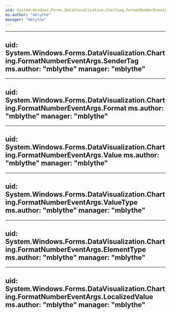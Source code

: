 ```yaml
---
uid: System.Windows.Forms.DataVisualization.Charting.FormatNumberEventArgs
ms.author: "mblythe"
manager: "mblythe"
---
```


---
uid: System.Windows.Forms.DataVisualization.Charting.FormatNumberEventArgs.SenderTag
ms.author: "mblythe"
manager: "mblythe"
---

---
uid: System.Windows.Forms.DataVisualization.Charting.FormatNumberEventArgs.Format
ms.author: "mblythe"
manager: "mblythe"
---

---
uid: System.Windows.Forms.DataVisualization.Charting.FormatNumberEventArgs.Value
ms.author: "mblythe"
manager: "mblythe"
---

---
uid: System.Windows.Forms.DataVisualization.Charting.FormatNumberEventArgs.ValueType
ms.author: "mblythe"
manager: "mblythe"
---

---
uid: System.Windows.Forms.DataVisualization.Charting.FormatNumberEventArgs.ElementType
ms.author: "mblythe"
manager: "mblythe"
---

---
uid: System.Windows.Forms.DataVisualization.Charting.FormatNumberEventArgs.LocalizedValue
ms.author: "mblythe"
manager: "mblythe"
---
